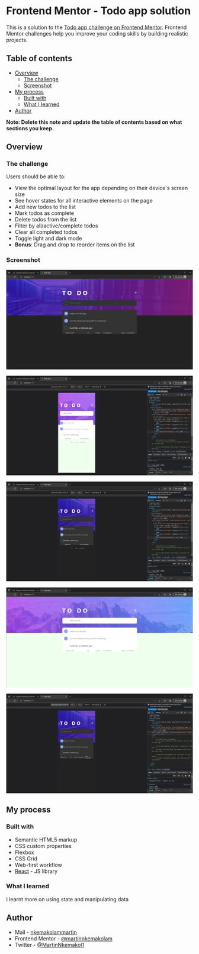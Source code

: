 # Frontend Mentor - Todo app solution

This is a solution to the [Todo app challenge on Frontend Mentor](https://www.frontendmentor.io/challenges/todo-app-Su1_KokOW). Frontend Mentor challenges help you improve your coding skills by building realistic projects. 

## Table of contents

- [Overview](#overview)
  - [The challenge](#the-challenge)
  - [Screenshot](#Screenshot)
- [My process](#my-process)
  - [Built with](#built-with)
  - [What I learned](#what-i-learned)
- [Author](#author)

**Note: Delete this note and update the table of contents based on what sections you keep.**

## Overview

### The challenge

Users should be able to:

- View the optimal layout for the app depending on their device's screen size
- See hover states for all interactive elements on the page
- Add new todos to the list
- Mark todos as complete
- Delete todos from the list
- Filter by all/active/complete todos
- Clear all completed todos
- Toggle light and dark mode
- **Bonus**: Drag and drop to reorder items on the list

### Screenshot

![](./screenshot/screenshot1.png)

![](./screenshot/screenshot4.png)

![](./screenshot/screenshot2.png)

![](./screenshot/screenshot3.png)

![](./screenshot/screenshot5.png)

## My process

### Built with

- Semantic HTML5 markup
- CSS custom properties
- Flexbox
- CSS Grid
- Web-first workflow
- [React](https://reactjs.org/) - JS library

### What I learned
I learnt more on using state and manipulating data

## Author

- Mail - [nkemakolammartin](nkemakolammartin@gmail.com)
- Frontend Mentor - [@martinnkemakolam](https://www.frontendmentor.io/profile/@martinnkemakolam)
- Twitter - [@MartinNkemakol1](https://www.twitter.com/@MartinNkemakol1)

